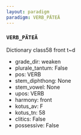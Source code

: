 ```yaml
---
layout: paradigm
paradigm: VERB_PÄTEÄ
---
```

### ` VERB_PÄTEÄ `

Dictionary class58 front t~d
* grade_dir: weaken
* plurale_tantum: False
* pos: VERB
* stem_diphthong: None
* stem_vowel: None
* upos: VERB
* harmony: front
* kotus_av: F
* kotus_tn: 58
* clitics: False
* possessive: False
